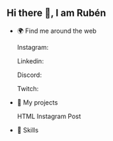 ## Hi there 👋, I am Rubén


- 🌍 Find me around the web
  
    Instagram:
  
    Linkedin:

    Discord:

    Twitch: 


- 🔨 My projects
  
    HTML Instagram Post


- 🔱 Skills

    
